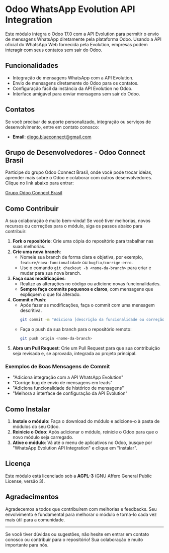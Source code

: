 # Odoo WhatsApp Evolution API Integration

Este módulo integra o Odoo 17.0 com a API Evolution para permitir o envio de mensagens WhatsApp diretamente pela plataforma Odoo. Usando a API oficial do WhatsApp Web fornecida pela Evolution, empresas podem interagir com seus contatos sem sair do Odoo.

## Funcionalidades

- Integração de mensagens WhatsApp com a API Evolution.
- Envio de mensagens diretamente do Odoo para os contatos.
- Configuração fácil da instância da API Evolution no Odoo.
- Interface amigável para enviar mensagens sem sair do Odoo.

## Contatos

Se você precisar de suporte personalizado, integração ou serviços de desenvolvimento, entre em contato conosco:


- **Email**: [diego.blueconnect@gmail.com](mailto:diego.blueconnect@gmail.com)

## Grupo de Desenvolvedores - Odoo Connect Brasil

Participe do grupo Odoo Connect Brasil, onde você pode trocar ideias, aprender mais sobre o Odoo e colaborar com outros desenvolvedores. Clique no link abaixo para entrar:

[Grupo Odoo Connect Brasil](https://chat.whatsapp.com/GnDB2o04caG6pBmCIQlWMh)

## Como Contribuir

A sua colaboração é muito bem-vinda! Se você tiver melhorias, novos recursos ou correções para o módulo, siga os passos abaixo para contribuir:

1. **Fork o repositório**: Crie uma cópia do repositório para trabalhar nas suas melhorias.
2. **Crie uma nova branch**: 
   - Nomeie sua branch de forma clara e objetiva, por exemplo, `feature/nova-funcionalidade` ou `bugfix/corrige-erro`.
   - Use o comando `git checkout -b <nome-da-branch>` para criar e mudar para sua nova branch.
3. **Faça suas modificações**: 
   - Realize as alterações no código ou adicione novas funcionalidades.
   - **Sempre faça commits pequenos e claros**, com mensagens que expliquem o que foi alterado.
4. **Commit e Push**:
   - Após fazer as modificações, faça o commit com uma mensagem descritiva.
     ```bash
     git commit -m "Adiciona [descrição da funcionalidade ou correção]"
     ```
   - Faça o push da sua branch para o repositório remoto:
     ```bash
     git push origin <nome-da-branch>
     ```
5. **Abra um Pull Request**: Crie um Pull Request para que sua contribuição seja revisada e, se aprovada, integrada ao projeto principal.

### Exemplos de Boas Mensagens de Commit

- "Adiciona integração com a API WhatsApp Evolution"
- "Corrige bug de envio de mensagens em leads"
- "Adiciona funcionalidade de histórico de mensagens"
- "Melhora a interface de configuração da API Evolution"

## Como Instalar

1. **Instale o módulo**: Faça o download do módulo e adicione-o à pasta de módulos do seu Odoo.
2. **Reinicie o Odoo**: Após adicionar o módulo, reinicie o Odoo para que o novo módulo seja carregado.
3. **Ative o módulo**: Vá até o menu de aplicativos no Odoo, busque por "WhatsApp Evolution API Integration" e clique em "Instalar".

## Licença

Este módulo está licenciado sob a **AGPL-3** (GNU Affero General Public License, versão 3).

## Agradecimentos

Agradecemos a todos que contribuírem com melhorias e feedbacks. Seu envolvimento é fundamental para melhorar o módulo e torná-lo cada vez mais útil para a comunidade.

---

Se você tiver dúvidas ou sugestões, não hesite em entrar em contato conosco ou contribuir para o repositório! Sua colaboração é muito importante para nós.

